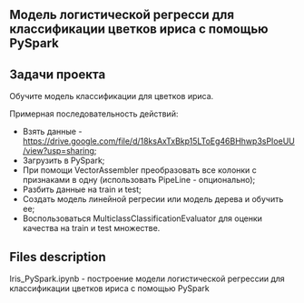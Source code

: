 ## Модель логистической регресси для классификации цветков ириса с помощью PySpark  

## Задачи проекта
Обучите модель классификации для цветков ириса.

Примерная последовательность действий:
- Взять данные - https://drive.google.com/file/d/18ksAxTxBkp15LToEg46BHhwp3sPIoeUU/view?usp=sharing;
- Загрузить в PySpark;
- При помощи VectorAssembler преобразовать все колонки с признаками в одну (использовать PipeLine - опционально);
- Разбить данные на train и test;
- Создать модель линейной регресии или модель дерева и обучить ее;
- Воспользоваться MulticlassClassificationEvaluator для оценки качества на train и test множестве.

## Files description

Iris_PySpark.ipynb - построение модели логистической регрессии для классификации цветков ириса с помощью PySpark
